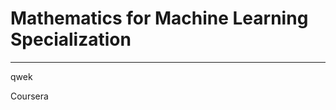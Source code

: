 # Mathematics for Machine Learning Specialization
**********************************************************************

qwek

Coursera
